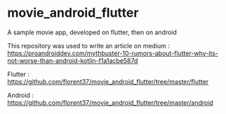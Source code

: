 # movie_android_flutter

A sample movie app, developed on flutter, then on android

This repository was used to write an article on medium : https://proandroiddev.com/mythbuster-10-rumors-about-flutter-why-its-not-worse-than-android-kotlin-f1a1acbe587d

Flutter : https://github.com/florent37/movie_android_flutter/tree/master/flutter

Android : https://github.com/florent37/movie_android_flutter/tree/master/android
